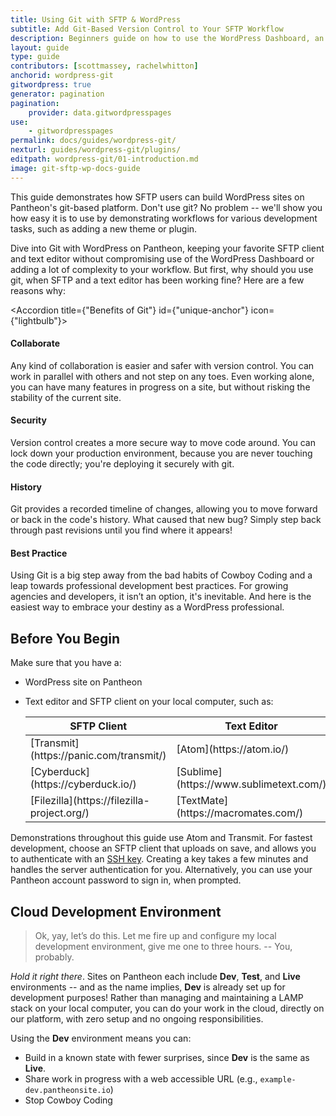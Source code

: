 ```yaml
---
title: Using Git with SFTP & WordPress
subtitle: Add Git-Based Version Control to Your SFTP Workflow
description: Beginners guide on how to use the WordPress Dashboard, an SFTP client, and your text editor of choice to work quickly, safely and easily on Pantheon's Git-based platform.
layout: guide
type: guide
contributors: [scottmassey, rachelwhitton]
anchorid: wordpress-git
gitwordpress: true
generator: pagination
pagination:
    provider: data.gitwordpresspages
use:
    - gitwordpresspages
permalink: docs/guides/wordpress-git/
nexturl: guides/wordpress-git/plugins/
editpath: wordpress-git/01-introduction.md
image: git-sftp-wp-docs-guide
---
```

This guide demonstrates how SFTP users can build WordPress sites on Pantheon's git-based platform. Don't use git? No problem -- we'll show you how easy it is to use by demonstrating workflows for various development tasks, such as adding a new theme or plugin.

Dive into Git with WordPress on Pantheon, keeping your favorite SFTP client and text editor without compromising use of the WordPress Dashboard or adding a lot of complexity to your workflow. But first, why should you use git, when SFTP and a text editor has been working fine? Here are a few reasons why:

<Accordion title={"Benefits of Git"} id={"unique-anchor"} icon={"lightbulb"}>
#### Collaborate
Any kind of collaboration is easier and safer with version control. You can work in parallel with others and not step on any toes. Even working alone, you can have many features in progress on a site, but without risking the stability of the current site.

#### Security
Version control creates a more secure way to move code around. You can lock down your production environment, because you are never touching the code directly; you're deploying it securely with git.

#### History
Git provides a recorded timeline of changes, allowing you to move forward or back in the code's history. What caused that new bug? Simply step back through past revisions until you find where it appears!

#### Best Practice
Using Git is a big step away from the bad habits of Cowboy Coding <Popover icon="info-circle" title="Cowboy Coding" content="Developing directly on the production environment, a poor practice." /> and a leap towards professional development best practices. For growing agencies and developers, it isn’t an option, it's inevitable. And here is the easiest way to embrace your destiny as a WordPress professional.
</Accordion>

## Before You Begin
Make sure that you have a:

* WordPress site on Pantheon
* Text editor and SFTP client on your local computer, such as:

    <table class="table  table-bordered table-responsive">
      <thead>
        <tr>
          <th>SFTP Client</th>
          <th>Text Editor</th>
        </tr>
      </thead>
      <tbody>
        <tr >
          <td>[Transmit](https://panic.com/transmit/)</td>
          <td>[Atom](https://atom.io/)</td>
        </tr>
        <tr >
          <td>[Cyberduck](https://cyberduck.io/)</td>
          <td>[Sublime](https://www.sublimetext.com/)</td>
        </tr>
        <tr >
          <td>[Filezilla](https://filezilla-project.org/)</td>
          <td>[TextMate](https://macromates.com/)</td>
        </tr>
      </tbody>
    </table>

Demonstrations throughout this guide use Atom and Transmit. For fastest development, choose an SFTP client that uploads on save, and allows you to authenticate with an [SSH key](/docs/ssh-keys/). Creating a key takes a few minutes and handles the server authentication for you. Alternatively, you can use your Pantheon account password to sign in, when prompted.

## Cloud Development Environment
>Ok, yay, let’s do this. Let me fire up and configure my local development environment, give me one to three hours. -- You, probably.

*Hold it right there*. Sites on Pantheon each include **<span class="glyphicons glyphicons-wrench"></span> Dev**, **<span class="glyphicons glyphicons-equalizer"></span> Test**, and **<span class="glyphicons glyphicons-cardio"></span> Live** environments -- and as the name implies, **<span class="glyphicons glyphicons-wrench"></span> Dev** is already set up for development purposes! Rather than managing and maintaining a LAMP stack on  your local computer, you can do your work in the cloud, directly on our platform, with zero setup and no ongoing responsibilities.

Using the **<span class="glyphicons glyphicons-wrench"></span> Dev** environment means you can:

* Build in a known state with fewer surprises, since **<span class="glyphicons glyphicons-wrench"></span> Dev** is the same as **<span class="glyphicons glyphicons-cardio"></span> Live**.
* Share work in progress with a web accessible URL (e.g., `example-dev.pantheonsite.io`)
* Stop Cowboy Coding <Popover icon="info-circle" title="Cowboy Coding" content="Developing directly on the production environment, a poor practice." />
